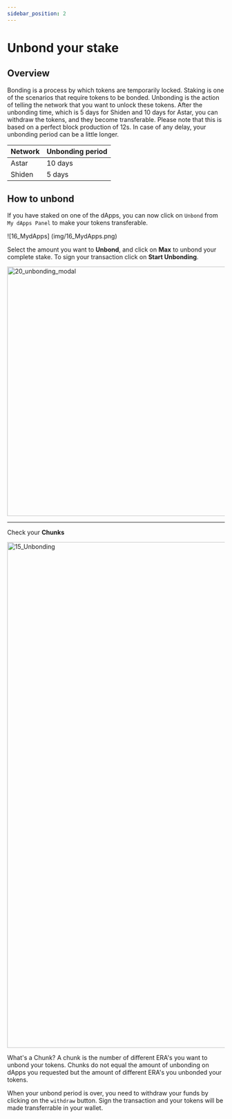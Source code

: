```yaml
---
sidebar_position: 2
---
```


# Unbond your stake

## Overview

Bonding is a process by which tokens are temporarily locked. Staking is one of the scenarios that require tokens to be bonded. Unbonding is the action of telling the network that you want to unlock these tokens. After the unbonding time, which is 5 days for Shiden and 10 days for Astar, you can withdraw the tokens, and they become transferable. Please note that this is based on a perfect block production of 12s. In case of any delay, your unbonding period can be a little longer.

| Network | Unbonding period |
| --- | --- |
| Astar | 10 days |
| Shiden | 5 days |

## How to unbond

If you have staked on one of the dApps, you can now click on `Unbond` from `My dApps Panel` to make your tokens transferable.
<div style={{textAlign: 'center'}}>

![16_MydApps] (img/16_MydApps.png)
</div>

Select the amount you want to **Unbond**, and click on **Max** to unbond your complete stake. To sign your transaction click on **Start Unbonding**.
<div style={{textAlign: 'center'}}>
<img width="576" alt="20_unbonding_modal" src="https://user-images.githubusercontent.com/77480847/206718017-3b844c2f-f12e-4b2b-a6f9-d95c215d295f.png" width="200" />
</div>

---

Check your **Chunks**
<div style={{textAlign: 'center'}}>
<img width="1168" alt="15_Unbonding" src="https://user-images.githubusercontent.com/77480847/206512645-4ba23626-f4a5-4079-83a1-bc6027b13c5c.png"/>
</div>

What's a Chunk? A chunk is the number of different ERA's you want to unbond your tokens. Chunks do not equal the amount of unbonding on dApps you requested but the amount of different ERA's you unbonded your tokens.

When your unbond period is over, you need to withdraw your funds by clicking on the `withdraw` button. Sign the transaction and your tokens will be made transferrable in your wallet.


